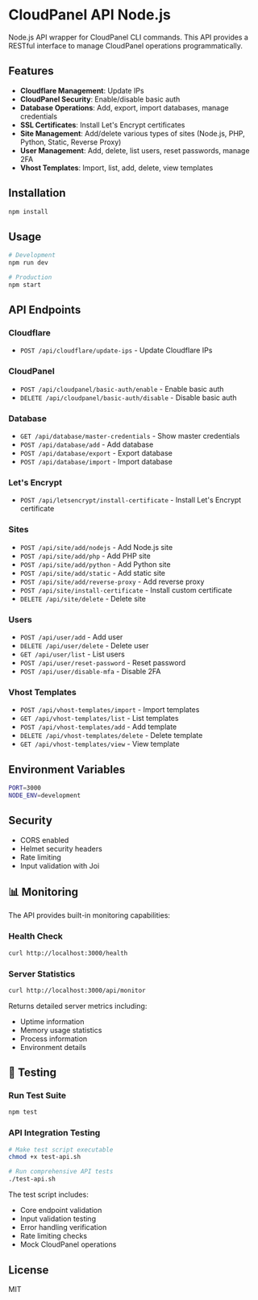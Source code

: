 # CloudPanel API Node.js

Node.js API wrapper for CloudPanel CLI commands. This API provides a RESTful interface to manage CloudPanel operations programmatically.

## Features

- **Cloudflare Management**: Update IPs
- **CloudPanel Security**: Enable/disable basic auth
- **Database Operations**: Add, export, import databases, manage credentials
- **SSL Certificates**: Install Let's Encrypt certificates
- **Site Management**: Add/delete various types of sites (Node.js, PHP, Python, Static, Reverse Proxy)
- **User Management**: Add, delete, list users, reset passwords, manage 2FA
- **Vhost Templates**: Import, list, add, delete, view templates

## Installation

```bash
npm install
```

## Usage

```bash
# Development
npm run dev

# Production
npm start
```

## API Endpoints

### Cloudflare
- `POST /api/cloudflare/update-ips` - Update Cloudflare IPs

### CloudPanel
- `POST /api/cloudpanel/basic-auth/enable` - Enable basic auth
- `DELETE /api/cloudpanel/basic-auth/disable` - Disable basic auth

### Database
- `GET /api/database/master-credentials` - Show master credentials
- `POST /api/database/add` - Add database
- `POST /api/database/export` - Export database
- `POST /api/database/import` - Import database

### Let's Encrypt
- `POST /api/letsencrypt/install-certificate` - Install Let's Encrypt certificate

### Sites
- `POST /api/site/add/nodejs` - Add Node.js site
- `POST /api/site/add/php` - Add PHP site
- `POST /api/site/add/python` - Add Python site
- `POST /api/site/add/static` - Add static site
- `POST /api/site/add/reverse-proxy` - Add reverse proxy
- `POST /api/site/install-certificate` - Install custom certificate
- `DELETE /api/site/delete` - Delete site

### Users
- `POST /api/user/add` - Add user
- `DELETE /api/user/delete` - Delete user
- `GET /api/user/list` - List users
- `POST /api/user/reset-password` - Reset password
- `POST /api/user/disable-mfa` - Disable 2FA

### Vhost Templates
- `POST /api/vhost-templates/import` - Import templates
- `GET /api/vhost-templates/list` - List templates
- `POST /api/vhost-templates/add` - Add template
- `DELETE /api/vhost-templates/delete` - Delete template
- `GET /api/vhost-templates/view` - View template

## Environment Variables

```bash
PORT=3000
NODE_ENV=development
```

## Security

- CORS enabled
- Helmet security headers
- Rate limiting
- Input validation with Joi

## 📊 Monitoring

The API provides built-in monitoring capabilities:

### Health Check
```bash
curl http://localhost:3000/health
```

### Server Statistics
```bash
curl http://localhost:3000/api/monitor
```

Returns detailed server metrics including:
- Uptime information
- Memory usage statistics
- Process information
- Environment details

## 🧪 Testing

### Run Test Suite
```bash
npm test
```

### API Integration Testing
```bash
# Make test script executable
chmod +x test-api.sh

# Run comprehensive API tests
./test-api.sh
```

The test script includes:
- Core endpoint validation
- Input validation testing
- Error handling verification
- Rate limiting checks
- Mock CloudPanel operations

## License

MIT
